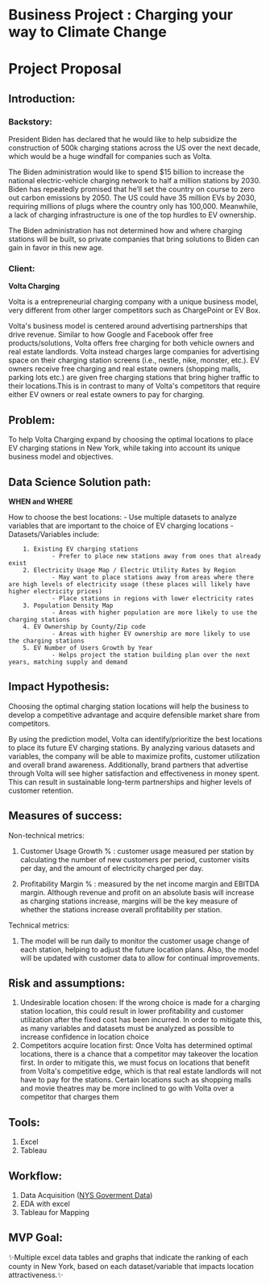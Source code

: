# Business Project : Charging your way to Climate Change   

# Project Proposal



## Introduction:


### Backstory: 

President Biden has declared that he would like to help subsidize the construction of 500k charging stations across the US over the next decade, which would be a huge windfall for companies such as Volta. 

The Biden administration would like to spend $15 billion to increase the national electric-vehicle charging network to half a million stations by 2030. Biden has repeatedly promised that he’ll set the country on course to zero out carbon emissions by 2050. The US could have 35 million EVs by 2030, requiring millions of plugs where the country only has 100,000. Meanwhile, a lack of charging infrastructure is one of the top hurdles to EV ownership.

The Biden administration has not determined how and where charging stations will be built, so private companies that bring solutions to Biden can gain in favor in this new age.

### Client:

**Volta Charging**

Volta is a entrepreneurial charging company with a unique business model, very different from other larger competitors such as ChargePoint or EV Box. 

Volta's business model is centered around advertising partnerships that drive revenue. Similar to how Google and Facebook offer free products/solutions, Volta offers free charging for both vehicle owners and real estate landlords. Volta instead charges large companies for advertising space on their charging station screens (i.e., nestle, nike, monster, etc.). EV owners receive free charging and real estate owners (shopping malls, parking lots etc.) are given free charging stations that  bring higher traffic to their locations.This is in contrast to many of Volta's competitors that require either EV owners or real estate owners to pay for charging.



## Problem:

To help Volta Charging expand by choosing the optimal locations to place EV charging stations in New York, while taking into account its unique business model and objectives.


## Data Science Solution path:

**WHEN and WHERE**

How to choose the best locations:
	- Use multiple datasets to analyze variables that are important to the choice of EV charging locations
	- Datasets/Variables include:
    
		1. Existing EV charging stations
				- Prefer to place new stations away from ones that already exist
		2. Electricity Usage Map / Electric Utility Rates by Region
				- May want to place stations away from areas where there are high levels of electricity usage (these places will likely have higher electricity prices)
				- Place stations in regions with lower electricity rates
		3. Population Density Map
				- Areas with higher population are more likely to use the charging stations
		4. EV Ownership by County/Zip code
				- Areas with higher EV ownership are more likely to use the charging stations
		5. EV Number of Users Growth by Year
				- Helps project the station building plan over the next years, matching supply and demand



## Impact Hypothesis:
Choosing the optimal charging station locations will help the business to develop a competitive advantage and acquire defensible market share from competitors.

By using the prediction model, Volta can identify/prioritize the best locations to place its future EV charging stations. By analyzing various datasets and variables, the company will be able to maximize profits, customer utilization and overall brand awareness.  Additionally, brand partners that advertise through Volta will see higher satisfaction and effectiveness in money spent. This can result in sustainable long-term partnerships and higher levels of customer retention.


## Measures of success:

Non-technical metrics: 
1. Customer Usage Growth % :
customer usage measured per station by calculating the number of new customers per period, customer visits per day, and the amount of electricity charged per day. 

2. Profitability Margin % :
measured by the net income margin and EBITDA margin. Although revenue and profit on an absolute basis will increase as charging stations increase, margins will be the key measure of whether the stations increase overall profitability per station.

Technical metrics: 
1. The model will be run daily to monitor the customer usage change of each station, helping to adjust the future location plans. Also, the model will be updated with customer data to allow for continual improvements. 



## Risk and assumptions:

1. Undesirable location chosen:
If the wrong choice is made for a charging station location, this could result in lower profitability and customer utilization after the fixed cost has been incurred. In order to mitigate this, as many variables and datasets must be analyzed as possible to increase confidence in location choice
2. Competitors acquire location first:
Once Volta has determined optimal locations, there is a chance that a competitor may  takeover the location first. In order to mitigate this, we must focus on locations that benefit from Volta's competitive edge, which is that real estate landlords will not have to pay for the stations. Certain locations such as shopping malls and movie theatres may be more inclined to go with Volta over a competitor that charges them





## Tools:
1. Excel
2. Tableau



## Workflow:
1. Data Acquisition  ([NYS Goverment Data](https://data.ny.gov))
2. EDA with excel
3. Tableau for Mapping


## MVP Goal:

✨Multiple excel data tables and graphs that  indicate the ranking of each county in New York, based on each dataset/variable that impacts location attractiveness.✨
